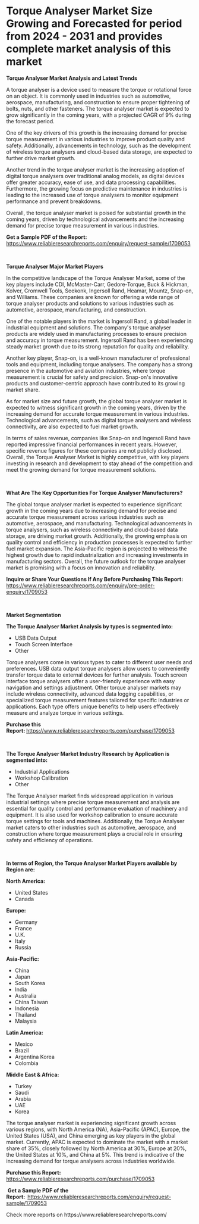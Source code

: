 <p><h1>Torque Analyser Market Size Growing and Forecasted for period from 2024 - 2031 and provides complete market analysis of this market</h1></p><p><strong>Torque Analyser Market Analysis and Latest Trends</strong></p>
<p><p>A torque analyser is a device used to measure the torque or rotational force on an object. It is commonly used in industries such as automotive, aerospace, manufacturing, and construction to ensure proper tightening of bolts, nuts, and other fasteners. The torque analyser market is expected to grow significantly in the coming years, with a projected CAGR of 9% during the forecast period.</p><p>One of the key drivers of this growth is the increasing demand for precise torque measurement in various industries to improve product quality and safety. Additionally, advancements in technology, such as the development of wireless torque analysers and cloud-based data storage, are expected to further drive market growth.</p><p>Another trend in the torque analyser market is the increasing adoption of digital torque analysers over traditional analog models, as digital devices offer greater accuracy, ease of use, and data processing capabilities. Furthermore, the growing focus on predictive maintenance in industries is leading to the increased use of torque analysers to monitor equipment performance and prevent breakdowns.</p><p>Overall, the torque analyser market is poised for substantial growth in the coming years, driven by technological advancements and the increasing demand for precise torque measurement in various industries.</p></p>
<p><strong>Get a Sample PDF of the Report:&nbsp;</strong> <a href="https://www.reliableresearchreports.com/enquiry/request-sample/1709053">https://www.reliableresearchreports.com/enquiry/request-sample/1709053</a></p>
<p>&nbsp;</p>
<p><strong>Torque Analyser Major Market Players</strong></p>
<p><p>In the competitive landscape of the Torque Analyser Market, some of the key players include CDI, McMaster-Carr, Gedore-Torque, Buck & Hickman, Kolver, Cromwell Tools, Seekonk, Ingersoll Rand, Heamar, Mountz, Snap-on, and Williams. These companies are known for offering a wide range of torque analyser products and solutions to various industries such as automotive, aerospace, manufacturing, and construction.</p><p>One of the notable players in the market is Ingersoll Rand, a global leader in industrial equipment and solutions. The company's torque analyser products are widely used in manufacturing processes to ensure precision and accuracy in torque measurement. Ingersoll Rand has been experiencing steady market growth due to its strong reputation for quality and reliability.</p><p>Another key player, Snap-on, is a well-known manufacturer of professional tools and equipment, including torque analysers. The company has a strong presence in the automotive and aviation industries, where torque measurement is crucial for safety and precision. Snap-on's innovative products and customer-centric approach have contributed to its growing market share.</p><p>As for market size and future growth, the global torque analyser market is expected to witness significant growth in the coming years, driven by the increasing demand for accurate torque measurement in various industries. Technological advancements, such as digital torque analysers and wireless connectivity, are also expected to fuel market growth.</p><p>In terms of sales revenue, companies like Snap-on and Ingersoll Rand have reported impressive financial performances in recent years. However, specific revenue figures for these companies are not publicly disclosed. Overall, the Torque Analyser Market is highly competitive, with key players investing in research and development to stay ahead of the competition and meet the growing demand for torque measurement solutions.</p></p>
<p>&nbsp;</p>
<p><strong>What Are The Key Opportunities For Torque Analyser Manufacturers?</strong></p>
<p><p>The global torque analyser market is expected to experience significant growth in the coming years due to increasing demand for precise and accurate torque measurement across various industries such as automotive, aerospace, and manufacturing. Technological advancements in torque analysers, such as wireless connectivity and cloud-based data storage, are driving market growth. Additionally, the growing emphasis on quality control and efficiency in production processes is expected to further fuel market expansion. The Asia-Pacific region is projected to witness the highest growth due to rapid industrialization and increasing investments in manufacturing sectors. Overall, the future outlook for the torque analyser market is promising with a focus on innovation and reliability.</p></p>
<p><strong>Inquire or Share Your Questions If Any Before Purchasing This Report:</strong> <a href="https://www.reliableresearchreports.com/enquiry/pre-order-enquiry/1709053">https://www.reliableresearchreports.com/enquiry/pre-order-enquiry/1709053</a></p>
<p>&nbsp;</p>
<p><strong>Market Segmentation</strong></p>
<p><strong>The Torque Analyser Market Analysis by types is segmented into:</strong></p>
<p><ul><li>USB Data Output</li><li>Touch Screen Interface</li><li>Other</li></ul></p>
<p><p>Torque analysers come in various types to cater to different user needs and preferences. USB data output torque analysers allow users to conveniently transfer torque data to external devices for further analysis. Touch screen interface torque analysers offer a user-friendly experience with easy navigation and settings adjustment. Other torque analyser markets may include wireless connectivity, advanced data logging capabilities, or specialized torque measurement features tailored for specific industries or applications. Each type offers unique benefits to help users effectively measure and analyze torque in various settings.</p></p>
<p><strong>Purchase this Report:&nbsp;</strong><a href="https://www.reliableresearchreports.com/purchase/1709053">https://www.reliableresearchreports.com/purchase/1709053</a></p>
<p>&nbsp;</p>
<p><strong>The Torque Analyser Market Industry Research by Application is segmented into:</strong></p>
<p><ul><li>Industrial Applications</li><li>Workshop Calibration</li><li>Other</li></ul></p>
<p><p>The Torque Analyser market finds widespread application in various industrial settings where precise torque measurement and analysis are essential for quality control and performance evaluation of machinery and equipment. It is also used for workshop calibration to ensure accurate torque settings for tools and machines. Additionally, the Torque Analyser market caters to other industries such as automotive, aerospace, and construction where torque measurement plays a crucial role in ensuring safety and efficiency of operations.</p></p>
<p>&nbsp;</p>
<p><strong>In terms of Region, the Torque Analyser Market Players available by Region are:</strong></p>
<p>
    <p> <strong> North America: </strong>
        <ul>
            <li>United States</li>
            <li>Canada</li>
        </ul>
        </p> 
    <p> <strong> Europe: </strong>
        <ul>
            <li>Germany</li>
            <li>France</li>
            <li>U.K.</li>
            <li>Italy</li>
            <li>Russia</li>
        </ul>
        </p> 
    <p> <strong> Asia-Pacific: </strong>
        <ul>
            <li>China</li>
            <li>Japan</li>
            <li>South Korea</li>
            <li>India</li>
            <li>Australia</li>
            <li>China Taiwan</li>
            <li>Indonesia</li>
            <li>Thailand</li>
            <li>Malaysia</li>
        </ul>
        </p> 
    <p> <strong> Latin America: </strong>
        <ul>
            <li>Mexico</li>
            <li>Brazil</li>
            <li>Argentina Korea</li>
            <li>Colombia</li>
        </ul>
        </p> 
    <p> <strong> Middle East & Africa: </strong>
        <ul>
            <li>Turkey</li>
            <li>Saudi</li>
            <li>Arabia</li>
            <li>UAE</li>
            <li>Korea</li>
        </ul>
    </p>
    </p>
<p><p>The torque analyser market is experiencing significant growth across various regions, with North America (NA), Asia-Pacific (APAC), Europe, the United States (USA), and China emerging as key players in the global market. Currently, APAC is expected to dominate the market with a market share of 35%, closely followed by North America at 30%, Europe at 20%, the United States at 10%, and China at 5%. This trend is indicative of the increasing demand for torque analysers across industries worldwide.</p></p>
<p><strong>Purchase this Report: </strong><a href="https://www.reliableresearchreports.com/purchase/1709053">https://www.reliableresearchreports.com/purchase/1709053</a></p>
<p>&nbsp;<strong>Get a Sample PDF of the Report:&nbsp;&nbsp;</strong><a href="https://www.reliableresearchreports.com/enquiry/request-sample/1709053">https://www.reliableresearchreports.com/enquiry/request-sample/1709053</a></p>
<p><strong></strong></p>
<p>Check more reports on https://www.reliableresearchreports.com/</p>